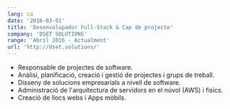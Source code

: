```yaml
---
lang: ca
date: '2016-03-01'
title: 'Desenvolupador Full-Stack & Cap de projecte'
company: 'DSET SOLUTIONS'
range: 'Abril 2016 - Actualment'
url: 'http://dset.solutions/'
---
```


- Responsable de projectes de software.
- Anàlisi, planificació, creació i gestió de projectes i grups de treball.
- Disseny de solucions empresarials a nivell de software.
- Administració de l'arquitectura de servidors en el núvol (AWS) i físics.
- Creació de llocs webs i Apps mòbils.